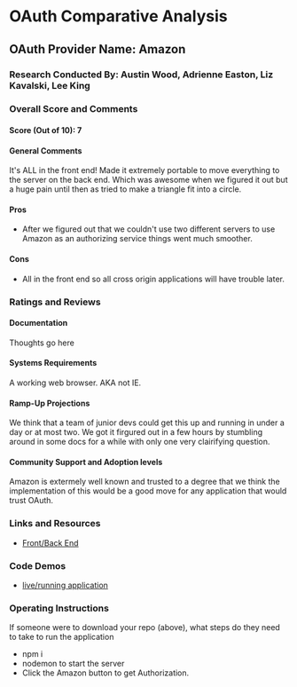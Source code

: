 # OAuth Comparative Analysis

## OAuth Provider Name: Amazon

### Research Conducted By: Austin Wood, Adrienne Easton, Liz Kavalski, Lee King

### Overall Score and Comments
#### Score (Out of 10): 7
#### General Comments
It's ALL in the front end! Made it extremely portable to move everything to the server on the back end. Which was awesome when we figured it out but a huge pain until then as tried to make a triangle fit into a circle. 

#### Pros
* After we figured out that we couldn't use two different servers to use Amazon as an authorizing service things went much smoother. 

#### Cons
* All in the front end so all cross origin applications will have trouble later. 

### Ratings and Reviews
#### Documentation
Thoughts go here

#### Systems Requirements
A working web browser. AKA not IE. 

#### Ramp-Up Projections
We think that a team of junior devs could get this up and running in under a day or at most two. We got it firgured out in a few hours by stumbling around in some docs for a while with only one very clairifying question. 

#### Community Support and Adoption levels
Amazon is extermely well known and trusted to a degree that we think the implementation of this would be a good move for any application that would trust OAuth. 


### Links and Resources
* [Front/Back End](https://star-blazing-auth.herokuapp.com/)

### Code Demos
* [live/running application](https://star-blazing-auth.herokuapp.com/)


### Operating Instructions
If someone were to download your repo (above), what steps do they need to take to run the application
* npm i
* nodemon to start the server
* Click the Amazon button to get Authorization. 
